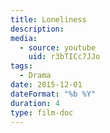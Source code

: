 ```yaml
---
title: Loneliness
description:
media:
  - source: youtube
    uid: r3bTICc7JJo
tags: 
  - Drama
date: 2015-12-01
dateFormat: "%b %Y"
duration: 4
type: film-doc
---
```

